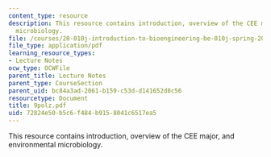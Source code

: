 ```yaml
---
content_type: resource
description: This resource contains introduction, overview of the CEE major, and environmental
  microbiology.
file: /courses/20-010j-introduction-to-bioengineering-be-010j-spring-2006/72824e50b5c6f484b9158041c6517ea5_9polz.pdf
file_type: application/pdf
learning_resource_types:
- Lecture Notes
ocw_type: OCWFile
parent_title: Lecture Notes
parent_type: CourseSection
parent_uid: bc84a3ad-2061-b159-c53d-d141652d8c56
resourcetype: Document
title: 9polz.pdf
uid: 72824e50-b5c6-f484-b915-8041c6517ea5
---
```

This resource contains introduction, overview of the CEE major, and environmental microbiology.